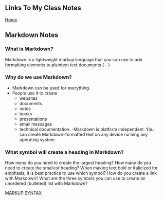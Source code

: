 ## Links To My Class Notes
[Home](https://edgarsvalkovskis.github.io/readme)

## Markdown Notes

### What is Markdown?
Markdown is a lightweight markup language that you can use to add formatting elements to plaintext text documents
( - )

### Why do we use Markdown?
- Markdown can be used for everything.
- People use it to create
     - websites
     - documents
     - notes
     - books
     - presentations
     - email messages
     - technical documentation.
-Markdown is platform independent. You can create Markdown-formatted text on any device running any operating system.

### What symbol will create a heading in Markdown?
 

How many do you need to create the largest heading?
How many do you need to create the smallest heading?
When making text bold or italicized for emphasis, it is best practice to use which symbol?
How do you create a link with Markdown?
What are the three symbols you can use to create an unordered (bulleted) list with Markdown?

[MARKUP SYNTAX](https://www.markdownguide.org/basic-syntax/)

